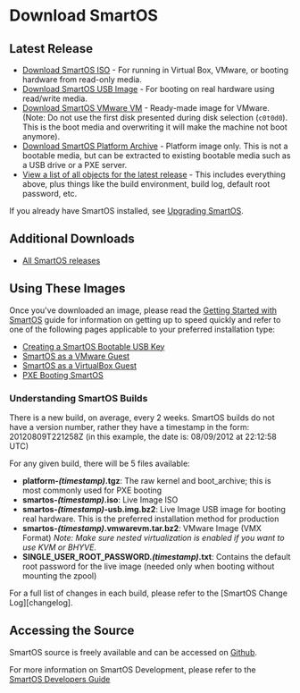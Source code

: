 # Download SmartOS

## Latest Release

* [Download SmartOS ISO][download-iso] - For running in Virtual Box, VMware,
  or booting hardware from read-only media.
* [Download SmartOS USB Image][download-usb] - For booting on real hardware
  using read/write media.
* [Download SmartOS VMware VM][download-vmx] - Ready-made image for VMware.
  (Note: Do not use the first disk presented during disk selection (`c0t0d0`).
  This is the boot media and overwriting it will make the machine not boot
  anymore).
* [Download SmartOS Platform Archive][download-pi] - Platform image only. This
  is not a bootable media, but can be extracted to existing bootable
  media such as a USB drive or a PXE server.
* [View a list of all objects for the latest release][latest] - This includes
  everything above, plus things like the build environment, build log,
  default root password, etc.

If you already have SmartOS installed, see [Upgrading SmartOS][upgrade].

[download-iso]: https://us-central.manta.mnx.io/Joyent_Dev/public/SmartOS/smartos-latest.iso
[download-usb]: https://us-central.manta.mnx.io/Joyent_Dev/public/SmartOS/smartos-latest-USB.img.gz
[download-vmx]: https://us-central.manta.mnx.io/Joyent_Dev/public/SmartOS/smartos-latest.vmwarevm.tar.gz
[download-pi]: https://us-central.manta.mnx.io/Joyent_Dev/public/SmartOS/platform-latest.tgz
[upgrade]: remotely-upgrading-a-usb-key-based-deployment.md
[latest]: https://us-central.manta.mnx.io/Joyent_Dev/public/SmartOS/latest.html

## Additional Downloads

* [All SmartOS releases][releases]

[releases]: https://us-central.manta.mnx.io/Joyent_Dev/public/SmartOS/smartos.html

## Using These Images

Once you've downloaded an image, please read the [Getting Started with
SmartOS][getting-started] guide for information on getting up to speed
quickly and refer to one of the following pages applicable to your
preferred installation type:

[getting-started]: getting-started-with-smartos.md

* [Creating a SmartOS Bootable USB Key][create-usb]
* [SmartOS as a VMware Guest][vmware-guest]
* [SmartOS as a VirtualBox Guest][vbox-guest]
* [PXE Booting SmartOS][pxe]

[create-usb]: creating-a-smartos-bootable-usb-key.md
[vmware-guest]: smartos-as-a-vmware-guest.md
[vbox-guest]: smartos-as-a-virtualbox-guest.md
[pxe]: pxe-booting-smartos.md

### Understanding SmartOS Builds

There is a new build, on average, every 2 weeks. SmartOS builds do not
have a version number, rather they have a timestamp in the form:
20120809T221258Z (in this example, the date is: 08/09/2012 at 22:12:58
UTC)

For any given build, there will be 5 files available:

* **platform-*(timestamp)*.tgz**: The raw kernel and boot\_archive;
  this is most commonly used for PXE booting
* **smartos-*(timestamp)*.iso**: Live Image ISO
* **smartos-*(timestamp)*-usb.img.bz2**: Live Image USB image for booting
  real hardware. This is the preferred installation method for production
* **smartos-*(timestamp)*.vmwarevm.tar.bz2**: VMware Image (VMX Format)
  *Note: Make sure nested virtualization is enabled if you want to use
  KVM or BHYVE.*
* **SINGLE\_USER\_ROOT\_PASSWORD.*(timestamp)*.txt**: Contains the
  default root password for the live image (needed only when booting
  without mounting the zpool)

For a full list of changes in each build, please refer to the
[SmartOS Change Log][changelog].

## Accessing the Source

SmartOS source is freely available and can be accessed on [Github][github].

[github]: https://github.com/TritonDataCenter/smartos-live

For more information on SmartOS Development, please refer to the
[SmartOS Developers Guide][dev-guide]

[dev-guide]: smartos-developers-guide.md
